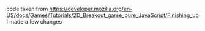 code taken from https://developer.mozilla.org/en-US/docs/Games/Tutorials/2D_Breakout_game_pure_JavaScript/Finishing_up
I made a few changes